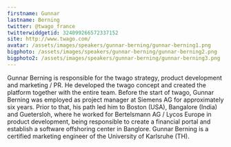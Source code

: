 ```yaml
---
firstname: Gunnar 
lastname: Berning
twitter: @twago_france
twitterwiddgetid: 324099266572337152
site: http://www.twago.com/
avatar: /assets/images/speakers/gunnar-berning/gunnar-berning1.png
bigphoto: /assets/images/speakers/gunnar-berning/gunnar-berning2.png
bigphoto2: /assets/images/speakers/gunnar-berning/gunnar-berning3.png
---
```


Gunnar Berning is responsible for the twago strategy, product development and marketing / PR. He developed the twago concept and created the platform together with the entire team.
Before the start of twago, Gunnar Berning was employed as project manager at Siemens AG for approximately six years. Prior to that, his path led him to Boston (USA), Bangalore (India) and Guetersloh, where he worked for Bertelsmann AG / Lycos Europe in product development, being responsible to create a financial portal and establish a software offshoring center in Banglore. Gunnar Berning is a certified marketing engineer of the University of Karlsruhe (TH).